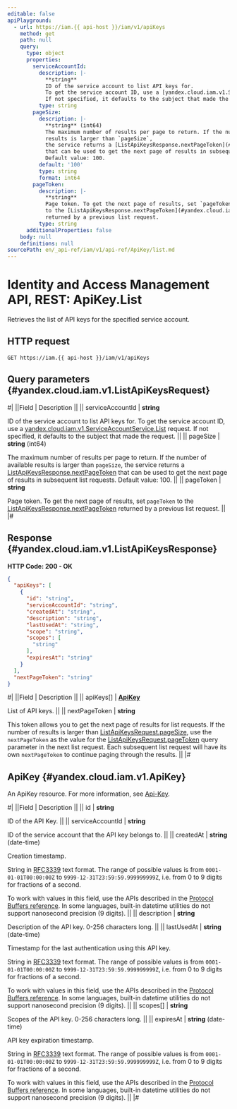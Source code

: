 ```yaml
---
editable: false
apiPlayground:
  - url: https://iam.{{ api-host }}/iam/v1/apiKeys
    method: get
    path: null
    query:
      type: object
      properties:
        serviceAccountId:
          description: |-
            **string**
            ID of the service account to list API keys for.
            To get the service account ID, use a [yandex.cloud.iam.v1.ServiceAccountService.List](/docs/iam/api-ref/ServiceAccount/list#List) request.
            If not specified, it defaults to the subject that made the request.
          type: string
        pageSize:
          description: |-
            **string** (int64)
            The maximum number of results per page to return. If the number of available
            results is larger than `pageSize`,
            the service returns a [ListApiKeysResponse.nextPageToken](#yandex.cloud.iam.v1.ListApiKeysResponse)
            that can be used to get the next page of results in subsequent list requests.
            Default value: 100.
          default: '100'
          type: string
          format: int64
        pageToken:
          description: |-
            **string**
            Page token. To get the next page of results, set `pageToken`
            to the [ListApiKeysResponse.nextPageToken](#yandex.cloud.iam.v1.ListApiKeysResponse)
            returned by a previous list request.
          type: string
      additionalProperties: false
    body: null
    definitions: null
sourcePath: en/_api-ref/iam/v1/api-ref/ApiKey/list.md
---
```


# Identity and Access Management API, REST: ApiKey.List

Retrieves the list of API keys for the specified service account.

## HTTP request

```
GET https://iam.{{ api-host }}/iam/v1/apiKeys
```

## Query parameters {#yandex.cloud.iam.v1.ListApiKeysRequest}

#|
||Field | Description ||
|| serviceAccountId | **string**

ID of the service account to list API keys for.
To get the service account ID, use a [yandex.cloud.iam.v1.ServiceAccountService.List](/docs/iam/api-ref/ServiceAccount/list#List) request.
If not specified, it defaults to the subject that made the request. ||
|| pageSize | **string** (int64)

The maximum number of results per page to return. If the number of available
results is larger than `pageSize`,
the service returns a [ListApiKeysResponse.nextPageToken](#yandex.cloud.iam.v1.ListApiKeysResponse)
that can be used to get the next page of results in subsequent list requests.
Default value: 100. ||
|| pageToken | **string**

Page token. To get the next page of results, set `pageToken`
to the [ListApiKeysResponse.nextPageToken](#yandex.cloud.iam.v1.ListApiKeysResponse)
returned by a previous list request. ||
|#

## Response {#yandex.cloud.iam.v1.ListApiKeysResponse}

**HTTP Code: 200 - OK**

```json
{
  "apiKeys": [
    {
      "id": "string",
      "serviceAccountId": "string",
      "createdAt": "string",
      "description": "string",
      "lastUsedAt": "string",
      "scope": "string",
      "scopes": [
        "string"
      ],
      "expiresAt": "string"
    }
  ],
  "nextPageToken": "string"
}
```

#|
||Field | Description ||
|| apiKeys[] | **[ApiKey](#yandex.cloud.iam.v1.ApiKey)**

List of API keys. ||
|| nextPageToken | **string**

This token allows you to get the next page of results for list requests. If the number of results
is larger than [ListApiKeysRequest.pageSize](#yandex.cloud.iam.v1.ListApiKeysRequest), use
the `nextPageToken` as the value
for the [ListApiKeysRequest.pageToken](#yandex.cloud.iam.v1.ListApiKeysRequest) query parameter
in the next list request. Each subsequent list request will have its own
`nextPageToken` to continue paging through the results. ||
|#

## ApiKey {#yandex.cloud.iam.v1.ApiKey}

An ApiKey resource. For more information, see [Api-Key](/docs/iam/concepts/authorization/api-key).

#|
||Field | Description ||
|| id | **string**

ID of the API Key. ||
|| serviceAccountId | **string**

ID of the service account that the API key belongs to. ||
|| createdAt | **string** (date-time)

Creation timestamp.

String in [RFC3339](https://www.ietf.org/rfc/rfc3339.txt) text format. The range of possible values is from
`0001-01-01T00:00:00Z` to `9999-12-31T23:59:59.999999999Z`, i.e. from 0 to 9 digits for fractions of a second.

To work with values in this field, use the APIs described in the
[Protocol Buffers reference](https://developers.google.com/protocol-buffers/docs/reference/overview).
In some languages, built-in datetime utilities do not support nanosecond precision (9 digits). ||
|| description | **string**

Description of the API key. 0-256 characters long. ||
|| lastUsedAt | **string** (date-time)

Timestamp for the last authentication using this API key.

String in [RFC3339](https://www.ietf.org/rfc/rfc3339.txt) text format. The range of possible values is from
`0001-01-01T00:00:00Z` to `9999-12-31T23:59:59.999999999Z`, i.e. from 0 to 9 digits for fractions of a second.

To work with values in this field, use the APIs described in the
[Protocol Buffers reference](https://developers.google.com/protocol-buffers/docs/reference/overview).
In some languages, built-in datetime utilities do not support nanosecond precision (9 digits). ||
|| scopes[] | **string**

Scopes of the API key. 0-256 characters long. ||
|| expiresAt | **string** (date-time)

API key expiration timestamp.

String in [RFC3339](https://www.ietf.org/rfc/rfc3339.txt) text format. The range of possible values is from
`0001-01-01T00:00:00Z` to `9999-12-31T23:59:59.999999999Z`, i.e. from 0 to 9 digits for fractions of a second.

To work with values in this field, use the APIs described in the
[Protocol Buffers reference](https://developers.google.com/protocol-buffers/docs/reference/overview).
In some languages, built-in datetime utilities do not support nanosecond precision (9 digits). ||
|#